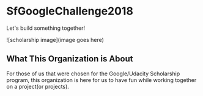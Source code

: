# SfGoogleChallenge2018

Let's build something together!

![scholarship image](image goes here)

## What This Organization is About

For those of us that were chosen for the Google/Udacity Scholarship program, this organization is here for us to have fun while working together on a project(or projects).

